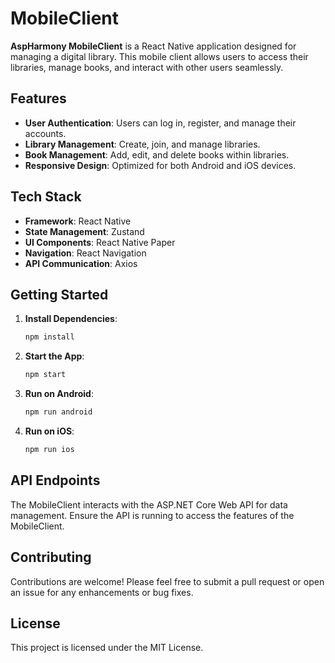 # MobileClient

**AspHarmony MobileClient** is a React Native application designed for managing a digital library. This mobile client allows users to access their libraries, manage books, and interact with other users seamlessly.

## Features

- **User Authentication**: Users can log in, register, and manage their accounts.
- **Library Management**: Create, join, and manage libraries.
- **Book Management**: Add, edit, and delete books within libraries.
- **Responsive Design**: Optimized for both Android and iOS devices.

## Tech Stack

- **Framework**: React Native
- **State Management**: Zustand
- **UI Components**: React Native Paper
- **Navigation**: React Navigation
- **API Communication**: Axios

## Getting Started

1. **Install Dependencies**:

   ```bash
   npm install
   ```

2. **Start the App**:

   ```bash
   npm start
   ```

3. **Run on Android**:

   ```bash
   npm run android
   ```

4. **Run on iOS**:
   ```bash
   npm run ios
   ```

## API Endpoints

The MobileClient interacts with the ASP.NET Core Web API for data management. Ensure the API is running to access the features of the MobileClient.

## Contributing

Contributions are welcome! Please feel free to submit a pull request or open an issue for any enhancements or bug fixes.

## License

This project is licensed under the MIT License.

